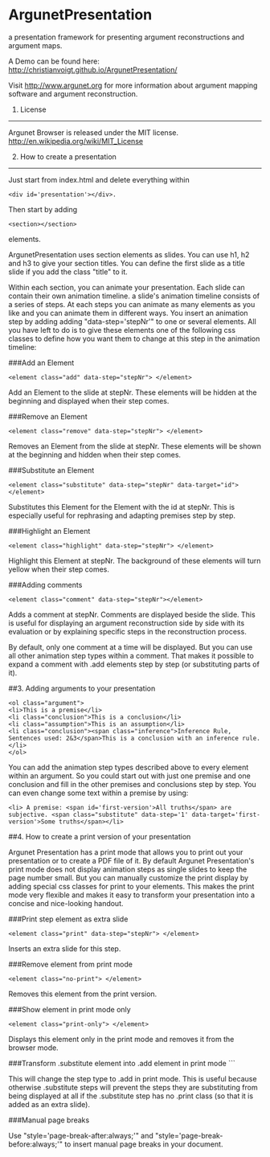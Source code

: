 ArgunetPresentation
===================

a presentation framework for presenting argument reconstructions and argument maps. 

A Demo can be found here: http://christianvoigt.github.io/ArgunetPresentation/

Visit http://www.argunet.org for more information about argument mapping software and argument reconstruction.

1. License
----------

Argunet Browser is released under the MIT license. http://en.wikipedia.org/wiki/MIT_License

2. How to create a presentation
-------------------------------

Just start from index.html and delete everything within 

    <div id='presentation'></div>. 
    
Then start by adding 

    <section></section>
    
elements.

ArgunetPresentation uses section elements as slides. You can use h1, h2 and h3 to give your section titles. You can define the first slide as a title slide if you add the class "title" to it.

Within each section, you can animate your presentation. Each slide can contain their own animation timeline. a slide's animation timeline consists of a series of steps. At each steps you can animate as many elements as you like and you can animate them in different ways. You insert an animation step by adding adding "data-step='stepNr'" to one or several elements. All you have left to do is to give these elements one of the following css classes to define how you want them to change at this step in the animation timeline:


 
###Add an Element


    <element class="add" data-step="stepNr"> </element>

Add an Element to the slide at stepNr. These elements will be hidden at the beginning and displayed when their step comes.

###Remove an Element

    <element class="remove" data-step="stepNr"> </element>
Removes an Element from the slide at stepNr. These elements will be shown at the beginning and hidden when their step comes.

###Substitute an Element

    <element class="substitute" data-step="stepNr" data-target="id"> </element>

Substitutes this Element for the Element with the id at stepNr. This is especially useful for rephrasing and adapting premises step by step.

###Highlight an Element

    <element class="highlight" data-step="stepNr"> </element>
 
Highlight this Element at stepNr. The background of these elements will turn yellow when their step comes.

###Adding comments

    <element class="comment" data-step="stepNr"></element>

Adds a comment at stepNr. Comments are displayed beside the slide. This is useful for displaying an argument reconstruction side by side with its evaluation or by explaining specific steps in the reconstruction process.

By default, only one comment at a time will be displayed. But you can use all other animation step types within a comment. That makes it possible to expand a comment with .add elements step by step (or substituting parts of it).

##3. Adding arguments to your presentation

```
<ol class="argument">
<li>This is a premise</li>
<li class="conclusion">This is a conclusion</li>
<li class="assumption">This is an assumption</li>
<li class="conclusion"><span class="inference">Inference Rule, Sentences used: 2&3</span>This is a conclusion with an inference rule.</li>
</ol>

```
You can add the animation step types described above to every element within an argument. So you could start out with just one premise and one conclusion and fill in the other premises and conclusions step by step. You can even change some text within a premise by using:

    <li> A premise: <span id='first-version'>All truths</span> are subjective. <span class="substitute" data-step='1' data-target='first-version'>Some truths</span></li>



##4. How to create a print version of your presentation

Argunet Presentation has a print mode that allows you to print out your presentation or to create a PDF file of it. By default Argunet Presentation's print mode does not display animation steps as single slides to keep the page number small. But you can manually customize the print display by adding special css classes for print to your elements. This makes the print mode very flexible and makes it easy to transform your presentation into a concise and nice-looking handout.

###Print step element as extra slide

    <element class="print" data-step="stepNr"> </element>

Inserts an extra slide for this step.

###Remove element from print mode

    <element class="no-print"> </element>
    
Removes this element from the print version.

###Show element in print mode only

    <element class="print-only"> </element>

Displays this element only in the print mode and removes it from the browser mode. </dd>

###Transform .substitute element into .add element in print mode
    <element class="substitute print-as-add"> </element> ```</dt> 

This will change the step type to .add in print mode. This is useful because otherwise .substitute steps will prevent the steps they are substituting from being displayed at all if the .substitute step has no .print class (so that it is added as an extra slide).

###Manual page breaks

Use "style='page-break-after:always;'" and "style='page-break-before:always;'" to insert manual page breaks in your document.